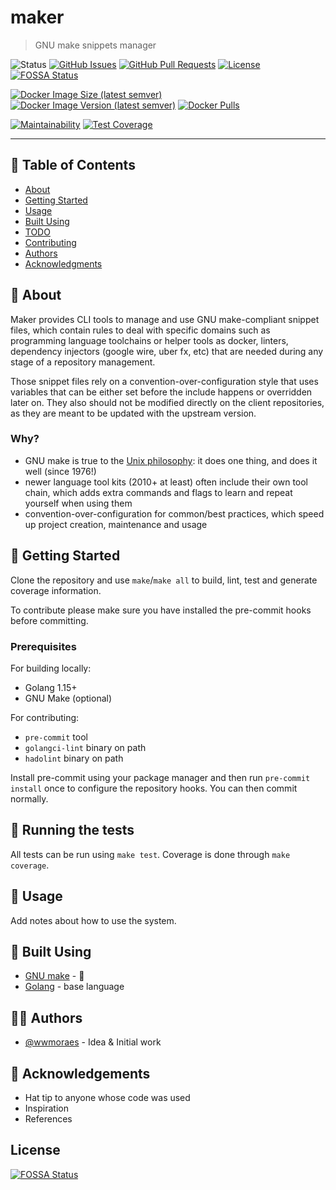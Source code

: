 # maker

> GNU make snippets manager

![Status](https://img.shields.io/badge/status-active-success.svg)
[![GitHub Issues](https://img.shields.io/github/issues/wwmoraes/maker.svg)](https://github.com/wwmoraes/maker/issues)
[![GitHub Pull Requests](https://img.shields.io/github/issues-pr/wwmoraes/maker.svg)](https://github.com/wwmoraes/maker/pulls)
[![License](https://img.shields.io/badge/license-MIT-blue.svg)](/LICENSE)
[![FOSSA Status](https://app.fossa.com/api/projects/git%2Bgithub.com%2Fwwmoraes%2Fmaker.svg?type=shield)](https://app.fossa.com/projects/git%2Bgithub.com%2Fwwmoraes%2Fmaker?ref=badge_shield)

[![Docker Image Size (latest semver)](https://img.shields.io/docker/image-size/wwmoraes/maker)](https://hub.docker.com/r/wwmoraes/maker)
[![Docker Image Version (latest semver)](https://img.shields.io/docker/v/wwmoraes/maker?label=image%20version)](https://hub.docker.com/r/wwmoraes/maker)
[![Docker Pulls](https://img.shields.io/docker/pulls/wwmoraes/maker)](https://hub.docker.com/r/wwmoraes/maker)

[![Maintainability](https://api.codeclimate.com/v1/badges/7f142f813859a82c2203/maintainability)](https://codeclimate.com/github/wwmoraes/docker-engine-plugins/maintainability)
[![Test Coverage](https://api.codeclimate.com/v1/badges/7f142f813859a82c2203/test_coverage)](https://codeclimate.com/github/wwmoraes/docker-engine-plugins/test_coverage)

---

## 📝 Table of Contents

- [About](#-about)
- [Getting Started](#-getting-started)
- [Usage](#-usage)
- [Built Using](#-built-using)
- [TODO](./TODO.md)
- [Contributing](./CONTRIBUTING.md)
- [Authors](#-authors)
- [Acknowledgments](#-acknowledgements)

## 🧐 About

Maker provides CLI tools to manage and use GNU make-compliant snippet files,
which contain rules to deal with specific domains such as programming language
toolchains or helper tools as docker, linters, dependency injectors (google
wire, uber fx, etc) that are needed during any stage of a repository management.

Those snippet files rely on a convention-over-configuration style that uses
variables that can be either set before the include happens or overridden later
on. They also should not be modified directly on the client repositories, as
they are meant to be updated with the upstream version.

### Why?

- GNU make is true to the [Unix philosophy][unix-philosophy]: it does one thing,
and does it well (since 1976!)
- newer language tool kits (2010+ at least) often include their own tool chain,
which adds extra commands and flags to learn and repeat yourself when using them
- convention-over-configuration for common/best practices, which speed up
project creation, maintenance and usage

## 🏁 Getting Started

Clone the repository and use `make`/`make all` to build, lint, test and generate
coverage information.

To contribute please make sure you have installed the pre-commit hooks before
committing.

### Prerequisites

For building locally:

- Golang 1.15+
- GNU Make (optional)

For contributing:

- `pre-commit` tool
- `golangci-lint` binary on path
- `hadolint` binary on path

Install pre-commit using your package manager and then run `pre-commit install`
once to configure the repository hooks. You can then commit normally.

## 🔧 Running the tests

All tests can be run using `make test`. Coverage is done through `make coverage`.

## 🎈 Usage

Add notes about how to use the system.

## 🔧 Built Using

- [GNU make](https://www.gnu.org/software/make/) - 🖤
- [Golang](https://golang.org) - base language

## 🧑‍💻 Authors

- [@wwmoraes](https://github.com/wwmoraes) - Idea & Initial work

## 🎉 Acknowledgements

- Hat tip to anyone whose code was used
- Inspiration
- References

[unix-philosophy]: http://www.catb.org/esr/writings/taoup/html/ch01s06.html


## License
[![FOSSA Status](https://app.fossa.com/api/projects/git%2Bgithub.com%2Fwwmoraes%2Fmaker.svg?type=large)](https://app.fossa.com/projects/git%2Bgithub.com%2Fwwmoraes%2Fmaker?ref=badge_large)
